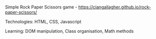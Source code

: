 Simple Rock Paper Scissors game - https://ciangallagher.github.io/rock-paper-scissors/

Technologies:
HTML, CSS, Javascript

Learning:
DOM manipulation, Class organisation, Math methods
